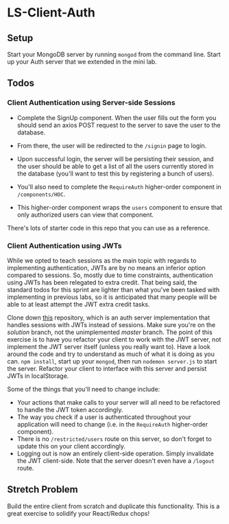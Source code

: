 # LS-Client-Auth

## Setup 
Start your MongoDB server by running `mongod` from the command line.
Start up your Auth server that we extended in the mini lab.

## Todos
### Client Authentication using Server-side Sessions
* Complete the SignUp component. When the user fills out the form you should send an
axios POST request to the server to save the user to the database. 
* From there, the user will be redirected to the `/signin` page to login. 
* Upon successful login, the server will be persisting their session, and the user should be able to get a list of all the users currently stored in the database (you'll want to test this by registering a bunch of users). 

* You'll also need to complete the `RequireAuth` higher-order component in `/components/HOC`. 
* This higher-order component wraps the `users` component to ensure that only authorized users can view
that component. 

There's lots of starter code in this repo that you can use as a reference. 

### Client Authentication using JWTs
While we opted to teach sessions as the main topic with regards to implementing authentication, JWTs are by no means an inferior option compared to sessions. So, mostly due to time constraints, 
authentication using JWTs has been relegated to extra credit. That being said, the standard todos for this sprint are lighter than what you've been tasked with implementing in previous labs, 
so it is anticipated that many people will be able to at least attempt the JWT extra credit tasks. 

Clone down [this](https://github.com/LambdaSchool/Auth-JWT) repository, which is an auth 
server implementation that handles sessions with JWTs instead of sessions. Make sure you're on the _solution_ branch, not the unimplemented _master_ branch.
The point of this exercise is to have you refactor your client to work with the JWT server, not implement the JWT server itself (unless you really want to). Have a look around the code and
try to understand as much of what it is doing as you can. `npm install`, start up your `mongod`, then run `nodemon server.js` to start the server. Refactor your client to interface with this server and persist JWTs in localStorage. 

Some of the things that you'll need to change include:
 * Your actions that make calls to your server will all need to be refactored to handle the JWT token accordingly.
 * The way you check if a user is authenticated throughout your application will need to change (i.e. in the `RequireAuth` higher-order component).
 * There is no `/restricted/users` route on this server, so don't forget to update this on your client accordingly.
 * Logging out is now an entirely client-side operation. Simply invalidate the JWT client-side. Note that the server doesn't even have a `/logout` route.

## Stretch Problem
Build the entire client from scratch and duplicate this functionality. This is a great exercise to solidify your React/Redux chops!
